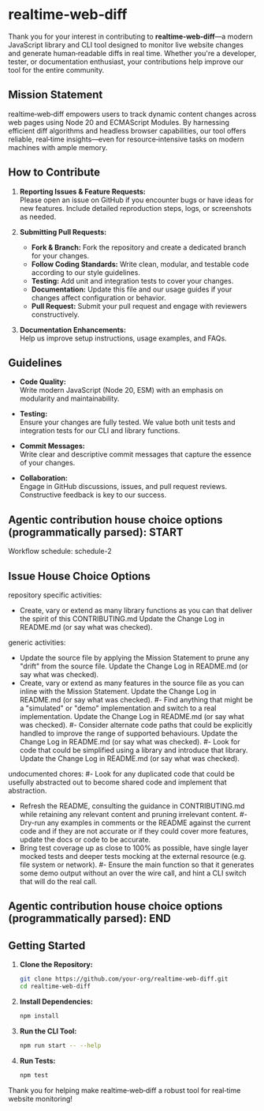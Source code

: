 # realtime‑web‑diff

Thank you for your interest in contributing to **realtime‑web‑diff**—a modern JavaScript library and CLI tool designed to monitor live website changes and generate human‑readable diffs in real time. Whether you're a developer, tester, or documentation enthusiast, your contributions help improve our tool for the entire community.

## Mission Statement

realtime‑web‑diff empowers users to track dynamic content changes across web pages using Node 20 and ECMAScript Modules. By harnessing efficient diff algorithms and headless browser capabilities, our tool offers reliable, real‑time insights—even for resource‑intensive tasks on modern machines with ample memory.

## How to Contribute

1. **Reporting Issues & Feature Requests:**  
   Please open an issue on GitHub if you encounter bugs or have ideas for new features. Include detailed reproduction steps, logs, or screenshots as needed.

2. **Submitting Pull Requests:**
    - **Fork & Branch:** Fork the repository and create a dedicated branch for your changes.
    - **Follow Coding Standards:** Write clean, modular, and testable code according to our style guidelines.
    - **Testing:** Add unit and integration tests to cover your changes.
    - **Documentation:** Update this file and our usage guides if your changes affect configuration or behavior.
    - **Pull Request:** Submit your pull request and engage with reviewers constructively.

3. **Documentation Enhancements:**  
   Help us improve setup instructions, usage examples, and FAQs.

## Guidelines

- **Code Quality:**  
  Write modern JavaScript (Node 20, ESM) with an emphasis on modularity and maintainability.

- **Testing:**  
  Ensure your changes are fully tested. We value both unit tests and integration tests for our CLI and library functions.

- **Commit Messages:**  
  Write clear and descriptive commit messages that capture the essence of your changes.

- **Collaboration:**  
  Engage in GitHub discussions, issues, and pull request reviews. Constructive feedback is key to our success.

## Agentic contribution house choice options (programmatically parsed): START

Workflow schedule: schedule-2

## Issue House Choice Options

repository specific activities:
- Create, vary or extend as many library functions as you can that deliver the spirit of this CONTRIBUTING.md Update the Change Log in README.md (or say what was checked).

generic activities:
- Update the source file by applying the Mission Statement to prune any "drift" from the source file. Update the Change Log in README.md (or say what was checked).
- Create, vary or extend as many features in the source file as you can inline with the Mission Statement. Update the Change Log in README.md (or say what was checked).
  #- Find anything that might be a "simulated" or "demo" implementation and switch to a real implementation. Update the Change Log in README.md (or say what was checked).
  #- Consider alternate code paths that could be explicitly handled to improve the range of supported behaviours. Update the Change Log in README.md (or say what was checked).
  #- Look for code that could be simplified using a library and introduce that library. Update the Change Log in README.md (or say what was checked).

undocumented chores:
#- Look for any duplicated code that could be usefully abstracted out to become shared code and implement that abstraction.
- Refresh the README, consulting the guidance in CONTRIBUTING.md while retaining any relevant content and pruning irrelevant content.
  #- Dry-run any examples in comments or the README against the current code and if they are not accurate or if they could cover more features, update the docs or code to be accurate.
- Bring test coverage up as close to 100% as possible, have single layer mocked tests and deeper tests mocking at the external resource (e.g. file system or network).
  #- Ensure the main function so that it generates some demo output without an over the wire call, and hint a CLI switch that will do the real call.

## Agentic contribution house choice options (programmatically parsed): END

## Getting Started

1. **Clone the Repository:**
   ```bash
   git clone https://github.com/your-org/realtime-web-diff.git
   cd realtime-web-diff
   ```

2. **Install Dependencies:**
   ```bash
   npm install
   ```

3. **Run the CLI Tool:**
   ```bash
   npm run start -- --help
   ```

4. **Run Tests:**
   ```bash
   npm test
   ```

Thank you for helping make realtime‑web‑diff a robust tool for real‑time website monitoring!
